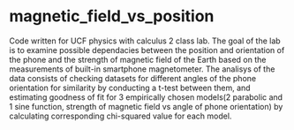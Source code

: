 # magnetic_field_vs_position
Code written for UCF physics with calculus 2 class lab. The goal of the lab is to examine possible dependacies between the position and orientation of the phone and the strength of magnetic field of the Earth based on the measurements of built-in smartphone magnetometer. The analisys of the data consists of checking datasets for different angles of the phone orientation for similarity by conducting a t-test between them, and estimating goodness of fit for 3 empirically chosen models(2 parabolic and 1 sine function, strength of magnetic field vs angle of phone orientation) by calculating corresponding chi-squared value for each model.
